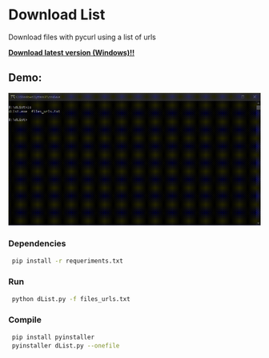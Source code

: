# Download List 


Download files with pycurl using a list of urls

[**Download latest version (Windows)!!**](https://github.com/raylan-oliveira/dList/releases/latest)
## Demo:
![Demon](https://raw.githubusercontent.com/raylan-oliveira/dList/main/img/demo.gif)

### Dependencies
   ```sh
	pip install -r requeriments.txt
   ```
   
### Run
   ```sh
	python dList.py -f files_urls.txt
   ```
	
### Compile
   ```sh
	pip install pyinstaller
	pyinstaller dList.py --onefile	
   ```
